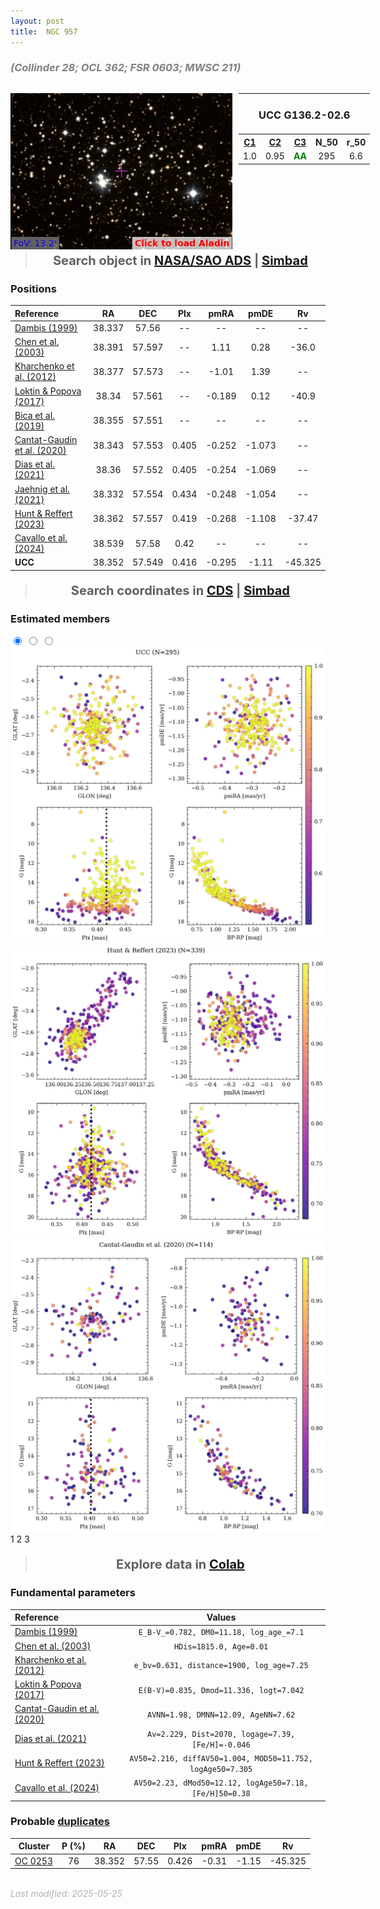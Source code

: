 ```yaml
---
layout: post
title:  NGC 957
---
```

<h3><span style="color: #808080;"><i>(Collinder 28; OCL 362; FSR 0603; MWSC 211)</i></span></h3><div style="display: flex; justify-content: space-between; width:720px;height:250px">
<div style="text-align: center;">

<!-- Static image + data attributes for FOV and target -->
<img id="aladin_img"
     data-umami-event="aladin_load"
     src="https://raw.githubusercontent.com/ucc23/Q2N/main/plots/ngc957_aladin.webp"
     alt="Click to load Aladin Lite" 
     style="width:355px;height:250px; cursor: pointer;"
     data-fov="0.22" 
     data-target="38.352 57.549"/>
<!-- Div to contain Aladin Lite viewer -->
<div id="aladin-lite-div" style="width:355px;height:250px;display:none;"></div>
<!-- Aladin Lite script (will be loaded after the image is clicked) -->
<script src="{{ site.baseurl }}/scripts/aladin_load.js"></script>

</div>
<!-- Left block -->

<table style="text-align: center; width:355px;height:250px;">
  <!-- Row 1 (title) -->
  <tr>
    <td colspan="5"><h3>UCC G136.2-02.6</h3></td>
  </tr>
  <!-- Row 2 -->
  <tr>
    <th><a href="https://ucc.ar/faq#what-are-the-c1-c2-and-c3-parameters" title="Photometric class">C1</a></th>
    <th><a href="https://ucc.ar/faq#what-are-the-c1-c2-and-c3-parameters" title="Density class">C2</a></th>
    <th><a href="https://ucc.ar/faq#what-are-the-c1-c2-and-c3-parameters" title="Combined class">C3</a></th>
    <th><div title="Stars with membership probability >50%">N_50</div></th>
    <th><div title="Radius that contains half the members [arcmin]">r_50</div></th>
  </tr>
  <!-- Row 3 -->
  <tr>
    <td>1.0</td>
    <td>0.95</td>
    <td><span style="color: green; font-weight: bold;">A</span><span style="color: green; font-weight: bold;">A</span></td>
    <td>295</td>
    <td>6.6</td>
  </tr>
</table>
</div>

> <p style="text-align:center; font-weight: bold; font-size:20px">Search object in <a data-umami-event="nasa_search" href="https://ui.adsabs.harvard.edu/search/q=%20collection%3Aastronomy%20body%3A%22NGC%20957%22&sort=date%20desc%2C%20bibcode%20desc&p_=0" target="_blank">NASA/SAO ADS</a> | <a data-umami-event="simbad_search" href="https://simbad.cds.unistra.fr/simbad/sim-id-refs?Ident=ngc957" target="_blank">Simbad</a></p>


### Positions

| Reference    | RA    | DEC   | Plx  | pmRA  | pmDE   |  Rv  |
| :---         | :---: | :---: | :---: | :---: | :---: | :---: |
|[Dambis (1999)](https://ui.adsabs.harvard.edu/abs/1999AstL...25....7D) | 38.337 | 57.56 | -- | -- | -- | -- |
|[Chen et al. (2003)](https://ui.adsabs.harvard.edu/abs/2003AJ....125.1397C) | 38.391 | 57.597 | -- | 1.11 | 0.28 | -36.0 |
|[Kharchenko et al. (2012)](https://ui.adsabs.harvard.edu/abs/2012A%26A...543A.156K) | 38.377 | 57.573 | -- | -1.01 | 1.39 | -- |
|[Loktin & Popova (2017)](https://ui.adsabs.harvard.edu/abs/2017AstBu..72..257L) | 38.34 | 57.561 | -- | -0.189 | 0.12 | -40.9 |
|[Bica et al. (2019)](https://ui.adsabs.harvard.edu/abs/2019AJ....157...12B) | 38.355 | 57.551 | -- | -- | -- | -- |
|[Cantat-Gaudin et al. (2020)](https://ui.adsabs.harvard.edu/abs/2020A%26A...640A...1C) | 38.343 | 57.553 | 0.405 | -0.252 | -1.073 | -- |
|[Dias et al. (2021)](https://ui.adsabs.harvard.edu/abs/2021MNRAS.504..356D) | 38.36 | 57.552 | 0.405 | -0.254 | -1.069 | -- |
|[Jaehnig et al. (2021)](https://ui.adsabs.harvard.edu/abs/2021ApJ...923..129J) | 38.332 | 57.554 | 0.434 | -0.248 | -1.054 | -- |
|[Hunt & Reffert (2023)](https://ui.adsabs.harvard.edu/abs/2023A%26A...673A.114H) | 38.362 | 57.557 | 0.419 | -0.268 | -1.108 | -37.47 |
|[Cavallo et al. (2024)](https://ui.adsabs.harvard.edu/abs/2024AJ....167...12C) | 38.539 | 57.58 | 0.42 | -- | -- | -- |
| **UCC** |38.352 | 57.549 | 0.416 | -0.295 | -1.11 | -45.325 |

> <p style="text-align:center; font-weight: bold; font-size:20px">Search coordinates in <a data-umami-event="cds_coord_search" href="https://cdsportal.u-strasbg.fr/?target=38.352,+57.549" target="_blank">CDS</a> | <a data-umami-event="simbad_coord_search" href="https://simbad.cds.unistra.fr/mobile/object_list.html?coord=38.352%2057.549&output=json&radius=5&userEntry=ngc957" target="_blank">Simbad</a></p>

### Estimated members

<div class="carousel">
<input type="radio" name="radio-btn" id="slide1" checked>
<input type="radio" name="radio-btn" id="slide2">
<input type="radio" name="radio-btn" id="slide3">
<div class="slides">
<div class="slide">
<a href="https://raw.githubusercontent.com/ucc23/Q2N/main/plots/ngc957.webp" target="_blank">
<img src="https://raw.githubusercontent.com/ucc23/Q2N/main/plots/ngc957.webp" alt="NGC 957 UCC">
</a>
</div>
<div class="slide">
<a href="https://raw.githubusercontent.com/ucc23/Q2N/main/plots/ngc957_HUNT23.webp" target="_blank">
<img src="https://raw.githubusercontent.com/ucc23/Q2N/main/plots/ngc957_HUNT23.webp" alt="NGC 957 HUNT23">
</a>
</div>
<div class="slide">
<a href="https://raw.githubusercontent.com/ucc23/Q2N/main/plots/ngc957_CANTAT20.webp" target="_blank">
<img src="https://raw.githubusercontent.com/ucc23/Q2N/main/plots/ngc957_CANTAT20.webp" alt="NGC 957 CANTAT20">
</a>
</div>
</div>
<div class="indicators">
<label for="slide1">1</label>
<label for="slide2">2</label>
<label for="slide3">3</label>
</div>
</div>


> <p style="text-align:center; font-weight: bold; font-size:20px">Explore data in <a data-umami-event="colab" href="https://colab.research.google.com/github/ucc23/ucc/blob/main/assets/notebook.ipynb" target="_blank">Colab</a></p>


### Fundamental parameters

| Reference |  Values |
| :---         |     :---:      |
| [Dambis (1999)](https://ui.adsabs.harvard.edu/abs/1999AstL...25....7D) | `E_B-V_=0.782, DM0=11.18, log_age_=7.1` |
| [Chen et al. (2003)](https://ui.adsabs.harvard.edu/abs/2003AJ....125.1397C) | `HDis=1815.0, Age=0.01` |
| [Kharchenko et al. (2012)](https://ui.adsabs.harvard.edu/abs/2012A%26A...543A.156K) | `e_bv=0.631, distance=1900, log_age=7.25` |
| [Loktin & Popova (2017)](https://ui.adsabs.harvard.edu/abs/2017AstBu..72..257L) | `E(B-V)=0.835, Dmod=11.336, logt=7.042` |
| [Cantat-Gaudin et al. (2020)](https://ui.adsabs.harvard.edu/abs/2020A%26A...640A...1C) | `AVNN=1.98, DMNN=12.09, AgeNN=7.62` |
| [Dias et al. (2021)](https://ui.adsabs.harvard.edu/abs/2021MNRAS.504..356D) | `Av=2.229, Dist=2070, logage=7.39, [Fe/H]=-0.046` |
| [Hunt & Reffert (2023)](https://ui.adsabs.harvard.edu/abs/2023A%26A...673A.114H) | `AV50=2.216, diffAV50=1.004, MOD50=11.752, logAge50=7.305` |
| [Cavallo et al. (2024)](https://ui.adsabs.harvard.edu/abs/2024AJ....167...12C) | `AV50=2.23, dMod50=12.12, logAge50=7.18, [Fe/H]50=0.38` |

### Probable <a href="https://ucc.ar/faq#how-are-probable-duplicates-identified" title="See FAQ for definition of proximity">duplicates</a>

| Cluster | P (%) | RA    | DEC   | Plx   | pmRA  | pmDE  | Rv    |
| :---:   | :---: | :---: | :---: | :---: | :---: | :---: | :---: |
|[OC 0253](/_clusters/oc0253/)| 76 | 38.352 | 57.55 | 0.426 | -0.31 | -1.15 | -45.325 |


<br>
<font color="b3b1b1"><i>Last modified: 2025-05-25</i></font>

